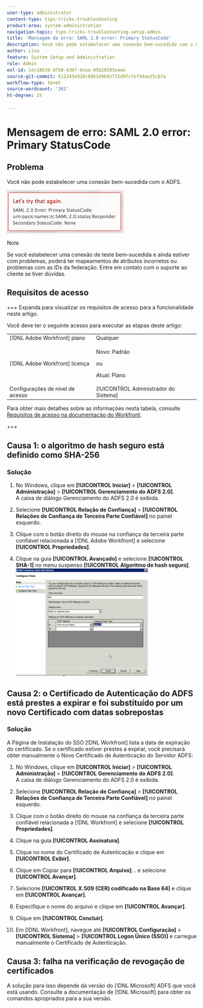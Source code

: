 ```yaml
---
user-type: administrator
content-type: tips-tricks-troubleshooting
product-area: system-administration
navigation-topic: tips-tricks-troubleshooting-setup-admin
title: 'Mensagem de erro: SAML 2.0 error: Primary StatusCode'
description: Você não pode estabelecer uma conexão bem-sucedida com o ADFS.
author: Lisa
feature: System Setup and Administration
role: Admin
exl-id: 1ec18638-97b8-4307-9cea-05b28395eaee
source-git-commit: 612243e928c6053d9b02715d9fcfef4dae25cb7a
workflow-type: tm+mt
source-wordcount: '361'
ht-degree: 1%

---
```


# Mensagem de erro: SAML 2.0 error: Primary StatusCode

## Problema

Você não pode estabelecer uma conexão bem-sucedida com o ADFS.

![SAML_2.0_Error_Primary_Status_Code.png](assets/saml-2.0-error-primary-status-code.png)

>[!NOTE]
>
>Se você estabelecer uma conexão de teste bem-sucedida e ainda estiver com problemas, poderá ter mapeamentos de atributos incorretos ou problemas com as IDs da federação. Entre em contato com o suporte ao cliente se tiver dúvidas.

## Requisitos de acesso

+++ Expanda para visualizar os requisitos de acesso para a funcionalidade neste artigo.

Você deve ter o seguinte acesso para executar as etapas deste artigo:

<table style="table-layout:auto"> 
 <col> 
 <col> 
 <tbody> 
  <tr> 
   <td role="rowheader">[!DNL Adobe Workfront] plano</td> 
   <td>Qualquer</td> 
  </tr> 
  <tr> 
   <td role="rowheader">[!DNL Adobe Workfront] licença</td> 
   <td>
   <p>Novo: Padrão</p>
   <p>ou</p>
   <p>Atual: Plano</p></td> 
  </tr> 
  <tr> 
   <td role="rowheader">Configurações de nível de acesso</td> 
   <td>[!UICONTROL Administrador do Sistema]</td> 
  </tr> 
 </tbody> 
</table>

Para obter mais detalhes sobre as informações nesta tabela, consulte [Requisitos de acesso na documentação do Workfront](/help/quicksilver/administration-and-setup/add-users/access-levels-and-object-permissions/access-level-requirements-in-documentation.md).

+++

## Causa 1: o algoritmo de hash seguro está definido como SHA-256

### Solução

1. No Windows, clique em **[!UICONTROL Iniciar]** > **[!UICONTROL Administração]** > **[!UICONTROL Gerenciamento do ADFS 2.0]**.\
   A caixa de diálogo Gerenciamento do ADFS 2.0 é exibida.

1. Selecione **[!UICONTROL Relação de Confiança]** > **[!UICONTROL Relações de Confiança de Terceira Parte Confiável]** no painel esquerdo.

1. Clique com o botão direito do mouse na confiança da terceira parte confiável relacionada a [!DNL Adobe Workfront] e selecione **[!UICONTROL Propriedades]**.
1. Clique na guia **[!UICONTROL Avançado]** e selecione **[!UICONTROL SHA-1]** no menu suspenso **[!UICONTROL Algoritmo de hash seguro]**.
   ![SHA-1](assets/1-350x287.png)

## Causa 2: o Certificado de Autenticação do ADFS está prestes a expirar e foi substituído por um novo Certificado com datas sobrepostas

### Solução

A Página de Instalação do SSO [!DNL Workfront] lista a data de expiração do certificado. Se o certificado estiver prestes a expirar, você precisará obter manualmente o Novo Certificado de Autenticação do Servidor ADFS:

1. No Windows, clique em **[!UICONTROL Iniciar]** > **[!UICONTROL Administração]** > **[!UICONTROL Gerenciamento do ADFS 2.0]**.\
   A caixa de diálogo Gerenciamento do ADFS 2.0 é exibida.

1. Selecione **[!UICONTROL Relação de Confiança]** > **[!UICONTROL Relações de Confiança de Terceira Parte Confiável]** no painel esquerdo.

1. Clique com o botão direito do mouse na confiança da terceira parte confiável relacionada a [!DNL Workfront] e selecione **[!UICONTROL Propriedades]**.
1. Clique na guia **[!UICONTROL Assinatura]**.
1. Clique no nome do Certificado de Autenticação e clique em **[!UICONTROL Exibir]**.
1. Clique em Copiar para **[!UICONTROL Arquivo]**... e selecione **[!UICONTROL Avançar]**.

1. Selecione **[!UICONTROL X.509 (CER) codificado na Base 64]** e clique em **[!UICONTROL Avançar]**.

1. Especifique o nome do arquivo e clique em **[!UICONTROL Avançar]**.
1. Clique em **[!UICONTROL Concluir]**.
1. Em [!DNL Workfront], navegue até **[!UICONTROL Configuração]** > **[!UICONTROL Sistema]** > **[!UICONTROL Logon Único (SSO)]** e carregue manualmente o Certificado de Autenticação.

## Causa 3: falha na verificação de revogação de certificados

A solução para isso depende da versão do [!DNL Microsoft] ADFS que você está usando. Consulte a documentação de [!DNL Microsoft] para obter os comandos apropriados para a sua versão.
